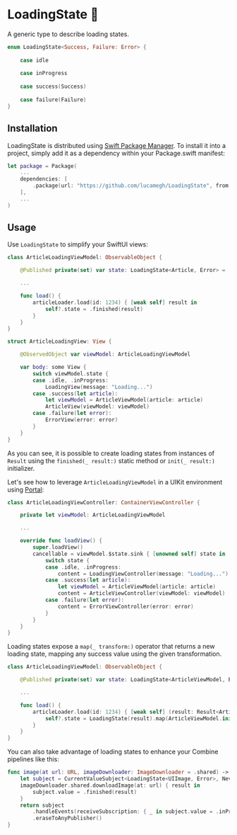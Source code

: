 # LoadingState 🚦

A generic type to describe loading states.

```swift
enum LoadingState<Success, Failure: Error> {
    
    case idle
    
    case inProgress
    
    case success(Success)
    
    case failure(Failure)
}
```

## Installation

LoadingState is distributed using [Swift Package Manager](https://swift.org/package-manager). To install it into a project, simply add it as a dependency within your Package.swift manifest:

```swift
let package = Package(
    ...
    dependencies: [
        .package(url: "https://github.com/lucamegh/LoadingState", from: "1.0.0")
    ],
    ...
)
```

## Usage

Use `LoadingState` to simplify your SwiftUI views:

```swift
class ArticleLoadingViewModel: ObservableObject {

    @Published private(set) var state: LoadingState<Article, Error> = .idle

    ...

    func load() {
        articleLoader.load(id: 1234) { [weak self] result in
            self?.state = .finished(result)
        }
    }
}

struct ArticleLoadingView: View {

    @ObservedObject var viewModel: ArticleLoadingViewModel

    var body: some View {
        switch viewModel.state {
        case .idle, .inProgress:
            LoadingView(message: "Loading...")
        case .success(let article):
            let viewModel = ArticleViewModel(article: article)
            ArticleView(viewModel: viewModel)
        case .failure(let error):
            ErrorView(error: error)
        }
    }
}
```

As you can see, it is possible to create loading states from instances of `Result` using the `finished(_ result:)` static method or `init(_ result:)` initializer.

Let's see how to leverage `ArticleLoadingViewModel` in a UIKit environment using [Portal](https://github.com/lucamegh/Portal):

```swift
class ArticleLoadingViewController: ContainerViewController {

    private let viewModel: ArticleLoadingViewModel

    ...

    override func loadView() {
        super.loadView()
        cancellable = viewModel.$state.sink { [unowned self] state in
            switch state {
            case .idle, .inProgress:
                content = LoadingViewController(message: "Loading...")
            case .success(let article):
                let viewModel = ArticleViewModel(article: article)
                content = ArticleViewController(viewModel: viewModel)
            case .failure(let error):
                content = ErrorViewController(error: error)
            }
        }
    }
}
```

Loading states expose a  `map(_ transform:)` operator that returns a new loading state, mapping any success value using the given transformation.

```swift
class ArticleLoadingViewModel: ObservableObject {

    @Published private(set) var state: LoadingState<ArticleViewModel, Error> = .idle

    ...

    func load() {
        articleLoader.load(id: 1234) { [weak self] (result: Result<Article, Error>) in
            self?.state = LoadingState(result).map(ArticleViewModel.init)
        }
    }
}
```

You can also take advantage of loading states to enhance your Combine pipelines like this:

```swift
func image(at url: URL, imageDownloader: ImageDownloader = .shared) -> AnyPublisher<LoadingState<UIImage, Error>, Never> {
    let subject = CurrentValueSubject<LoadingState<UIImage, Error>, Never>(.idle)
    imageDownloader.shared.downloadImage(at: url) { result in
        subject.value = .finished(result)
    }
    return subject
        .handleEvents(receiveSubscription: { _ in subject.value = .inProgress })
        .eraseToAnyPublisher()
}
```
